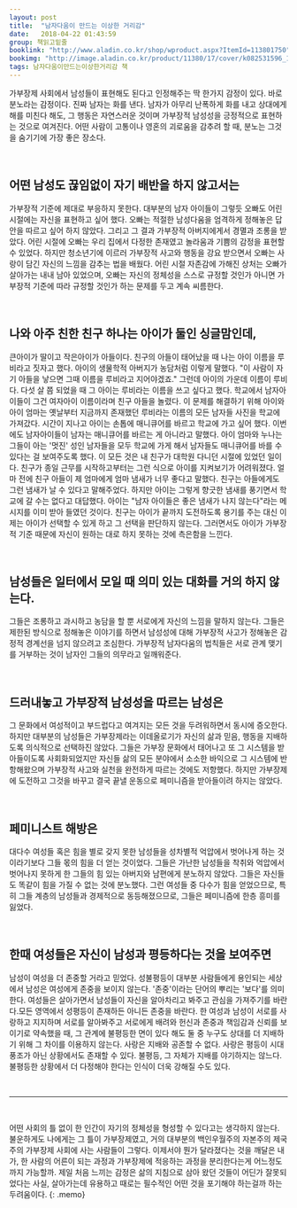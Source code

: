 ```yaml
---
layout: post
title:  "남자다움이 만드는 이상한 거리감"
date:   2018-04-22 01:43:59
group: 책읽고밑줄
booklink: "http://www.aladin.co.kr/shop/wproduct.aspx?ItemId=113801750"
bookimg: "http://image.aladin.co.kr/product/11380/17/cover/k082531596_1.jpg"
tags: 남자다움이만드는이상한거리감 책
---
```


가부장제 사회에서 남성들이 표현해도 된다고 인정해주는 딱 한가지 감정이 있다. 바로 분노라는 감정이다. 진짜 남자는 화를 낸다. 남자가 아무리 난폭하게 화를 내고 상대에게 해를 미친다 해도, 그 행동은 자연스러운 것이며 가부장적 남성성을 긍정적으로 표현하는 것으로 여겨진다. 어떤 사람이 고통이나 영혼의 괴로움을 감추려 할 때, 분노는 그것을 숨기기에 가장 좋은 장소다. 

<br/>

## 어떤 남성도 끊임없이 자기 배반을 하지 않고서는 
가부장적 기준에 제대로 부응하지 못한다. 대부분의 남자 아이들이 그렇듯 오빠도 어린 시절에는 자신을 표현하고 싶어 했다. 오빠는 적절한 남성다움을 엄격하게 정해놓은 답안을 따르고 싶어 하지 않았다. 그리고 그 결과 가부장적 아버지에게서 경멸과 조롱을 받았다. 어린 시절에 오빠는 우리 집에서 다정한 존재였고 놀라움과 기쁨의 감정을 표현할 수 있었다. 하지만 청소년기에 이르러 가부장적 사고와 행동을 강요 받으면서 오빠는 사랑이 담긴 자신의 느낌을 감추는 법을 배웠다. 어린 시절 자존감에 가해진 상처는 오빠가 살아가는 내내 남아 있었으며, 오빠는 자신의 정체성을 스스로 규정할 것인가 아니면 가부장적 기준에 따라 규정할 것인가 하는 문제를 두고 계속 씨름한다.

<br/>

## 나와 아주 친한 친구 하나는 아이가 둘인 싱글맘인데, 
큰아이가 딸이고 작은아이가 아들이다. 친구의 아들이 태어났을 때 나는 아이 이름을 루비라고 짓자고 했다. 아이의 생물학적 아버지가 농담처럼 이렇게 말했다. "이 사람이 자기 아들을 낳으면 그때 이름을 루비라고 지어야겠죠." 그런데 아이의 가운데 이름이 루비다. 다섯 살 쯤 되었을 때 그 아이는 루비라는 이름을 쓰고 싶다고 했다. 학교에서 남자아이들이 그건 여자아이 이름이라며 친구 아들을 놀렸다. 이 문제를 해결하기 위해 아이와 아이 엄마는 옛날부터 지금까지 존재했던 루비라는 이름의 모든 남자들 사진을 학교에 가져갔다. 시간이 지나고 아이는 손톱에 매니큐어를 바르고 학교에 가고 싶어 했다. 이번에도 남자아이들이 남자는 매니큐어를 바르는 게 아니라고 말했다. 아이 엄마와 누나는 그들이 아는 '멋진' 성인 남자들을 모두 학교에 가게 해서 남자들도 매니큐어를 바를 수 있다는 걸 보여주도록 했다. 이 모든 것은 내 친구가 대학원 다니던 시절에 있었던 일이다. 친구가 종일 근무를 시작하고부터는 그런 식으로 아이를 지켜보기가 어려워졌다. 얼마 전에 친구 아들이 제 엄마에게 엄마 냄새가 너무 좋다고 말했다. 친구는 아들에게도 그런 냄새가 날 수 있다고 말해주었다. 하지만 아이는 그렇게 향긋한 냄새를 풍기면서 학교에 갈 수는 없다고 대답했다. 아이는 "남자 아이들은 좋은 냄새가 나지 않는다"라는 메시지를 이미 받아 들였던 것이다. 친구는 아이가 끝까지 도전하도록 용기를 주는 대신 이제는 아이가 선택할 수 있게 하고 그 선택을 판단하지 않는다. 그러면서도 아이가 가부장적 기준 때문에 자신이 원하는 대로 하지 못하는 것에 측은함을 느낀다. 

<br/>

## 남성들은 일터에서 모일 때 의미 있는 대화를 거의 하지 않는다. 
그들은 조롱하고 과시하고 농담을 할 뿐 서로에게 자신의 느낌을 말하지 않는다. 그들은 제한된 방식으로 정해놓은 이야기를 하면서 남성성에 대해 가부장적 사고가 정해놓은 감정적 경계선을 넘지 않으려고 조심한다. 가부장적 남자다움의 법칙들은 서로 관계 맺기를 거부하는 것이 남자인 그들의 의무라고 일깨워준다. 

<br/>

## 드러내놓고 가부장적 남성성을 따르는 남성은 
그 문화에서 여성적이고 부드럽다고 여겨지는 모든 것을 두려워하면서 동시에 증오한다. 하지만 대부분의 남성들은 가부장제라는 이데올로기가 자신의 삶과 믿음, 행동을 지배하도록 의식적으로 선택하진 않았다. 그들은 가부장 문화에서 태어나고 또 그 시스템을 받아들이도록 사회화되었지만 자신들 삶의 모든 분야에서 소소한 바익으로 그 시스템에 반항해왔으며 가부장적 사고와 실천을 완전하게 따르는 것에도 저항했다. 하지만 가부장제에 도전하고 그것을 바꾸고 결국 끝낼 운동으로 페미니즘을 받아들이려 하지는 않았다. 

<br/>

## 페미니스트 해방은 
대다수 여성들 혹은 힘을 별로 갖지 못한 남성들을 성차별적 억압에서 벗어나게 하는 것이라기보다 그들 몫의 힘을 더 얻는 것이었다. 그들은 가난한 남성들을 착취와 억압에서 벗어나지 못하게 한 그들의 힘 있는 아버지와 남편에게 분노하지 않았다. 그들은 자신들도 똑같이 힘을 가질 수 없는 것에 분노했다. 그런 여성들 중 다수가 힘을 얻었으므로, 특히 그들 계층의 남성들과 경제적으로 동등해졌으므로, 그들은 페미니즘에 한층 흥미를 잃었다.

<br/>

## 한때 여성들은 자신이 남성과 평등하다는 것을 보여주면
남성이 여성을 더 존중할 거라고 믿었다. 성불평등이 대부분 사람들에게 용인되는 세상에서 남성은 여성에게 존중을 보이지 않는다. '존중'이라는 단어의 뿌리는 '보다'를 의미한다. 여성들은 살아가면서 남성들이 자신을 알아차리고 봐주고 관심을 가져주기를 바란다.모든 영역에서 성평등이 존재하든 아니든 존중을 바란다. 한 여성과 남성이 서로를 사랑하고 지지하며 서로를 알아봐주고 서로에게 배려와 헌신과 존중과 책임감과 신뢰를 보이기로 약속했을 때, 그 관계에 불평등한 면이 있다 해도 둘 중 누구도 상대를 더 지배하기 위해 그 차이를 이용하지 않는다. 사랑은 지배와 공존할 수 없다. 사랑은 평등이 시대 풍조가 아닌 상황에서도 존재할 수 있다. 불평등, 그 자체가 지배를 야기하지는 않느다. 불평등한 상황에서 더 다정해야 한다는 인식이 더욱 강해질 수도 있다. 

<br/>


*****

<br/>

어떤 사회의 틀 없이 한 인간이 자기의 정체성을 형성할 수 있다고는 생각하지 않는다. 불운하게도 나에게는 그 틀이 가부장제였고, 거의 대부분의 백인우월주의 자본주의 제국주의 가부장제 사회에 사는 사람들이 그렇다. 이제서야 뭔가 달라졌다는 것을 깨달은 내가, 한 사람의 어른이 되는 과정과 가부장제에 적응하는 과정을 분리한다는게 어느정도까지 가능할까. 제일 처음 느끼는 감정은 삶의 지침으로 삼아 왔던 것들이 어딘가 잘못되었다는 사실, 살아가는데 유용하고 때로는 필수적인 어떤 것을 포기해야 하는걸까 하는 두려움이다.
{: .memo}

<br/>

